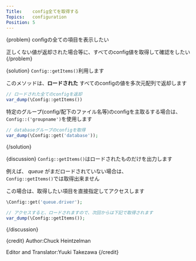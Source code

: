 ```yaml
---
Title:    config全てを取得する
Topics:   configuration
Position: 5
---
```


{problem}
configの全ての項目を表示したい

正しくない値が返却された場合等に、すべてのconfig値を取得して確認をしたい
{/problem}

{solution}
`Config::getItems()`利用します

このメソッドは、**ロードされた** すべてのconfigの値を多次元配列で返却します

```php
// ロードされた全てのconfigを返却
var_dump(\Config::getItems())
```

特定のグループ(config/配下のファイル名等)のconfigを主取るする場合は、  
`Config::('groupname')`を使用します

```php
// databaseグループのconfigを取得
var_dump(\Config::get('database'));
```
{/solution}

{discussion}
`Config::getItems()`はロードされたものだけを出力します

例えば、 _queue_ がまだロードされていない場合は、  
`Config::getItems()`では取得出来ません

この場合は、取得したい項目を直接指定してアクセスします

```php
\Config::get('queue.driver');

// アクセスすると、ロードされますので、次回からは下記で取得されます
var_dump(\Config::getItems());
```
{/discussion}

{credit}
Author:Chuck Heintzelman

Editor and Translator:Yuuki Takezawa
{/credit}
